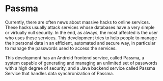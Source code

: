 # Passma
Currently, there are often news about massive hacks to online services. These hacks usually attack services whose databases have a very simple or virtually null security. In the end, as always, the most affected is the user who uses these services. This development tries to help people to manage their personal data in an efficient, automated and secure way, in particular to manage the passwords used to access the services.

This development has an Android frontend service, called Passma, a system capable of generating and managing an unlimited set of passwords with a high degree of security, and a Java backend service called Passma Service that handles data synchronization of Passma.

